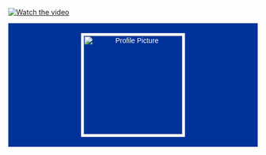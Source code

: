 
[![Watch the video](https://images-wixmp-ed30a86b8c4ca887773594c2.wixmp.com/f/7a230560-ad6d-4e7a-ae92-2a65a2bd9434/d5slxxx-ecdc9842-d9ee-4b2d-be2c-3682a9c5f519.gif?token=eyJ0eXAiOiJKV1QiLCJhbGciOiJIUzI1NiJ9.eyJzdWIiOiJ1cm46YXBwOjdlMGQxODg5ODIyNjQzNzNhNWYwZDQxNWVhMGQyNmUwIiwiaXNzIjoidXJuOmFwcDo3ZTBkMTg4OTgyMjY0MzczYTVmMGQ0MTVlYTBkMjZlMCIsIm9iaiI6W1t7InBhdGgiOiJcL2ZcLzdhMjMwNTYwLWFkNmQtNGU3YS1hZTkyLTJhNjVhMmJkOTQzNFwvZDVzbHh4eC1lY2RjOTg0Mi1kOWVlLTRiMmQtYmUyYy0zNjgyYTljNWY1MTkuZ2lmIn1dXSwiYXVkIjpbInVybjpzZXJ2aWNlOmZpbGUuZG93bmxvYWQiXX0.Kz_opNlS267WbAcx9WEzni6L-DVn6hSsOdAePQqNxRs)](https://youtu.be/-2Oqq-lDeVA?si=tUCETQntff2fzgZ8)


<div align="center" style="font-family: 'Comic Sans MS', cursive, sans-serif; background-color: #003399; color: #FFFFFF; padding: 20px;">
        <img src="https://lh3.googleusercontent.com/a/ACg8ocIrGoQBCOSgH5o-wbDDinSNzaTphyympI22jonV99KkNAHT3FUbzA=s576-c-no" width="200" alt="Profile Picture" style="border: 5px solid #FFFFFF;">
</div>
